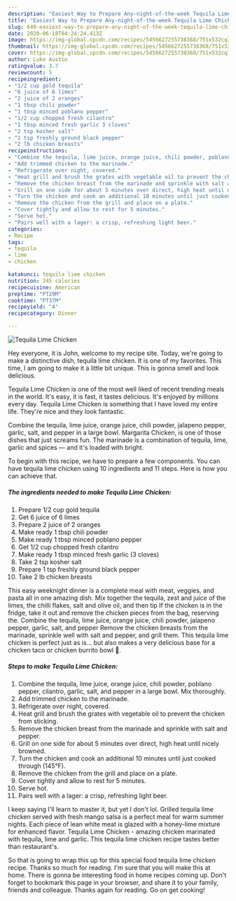 ```yaml
---
description: "Easiest Way to Prepare Any-night-of-the-week Tequila Lime Chicken"
title: "Easiest Way to Prepare Any-night-of-the-week Tequila Lime Chicken"
slug: 649-easiest-way-to-prepare-any-night-of-the-week-tequila-lime-chicken
date: 2020-06-18T04:24:24.413Z
image: https://img-global.cpcdn.com/recipes/5456627255738368/751x532cq70/tequila-lime-chicken-recipe-main-photo.jpg
thumbnail: https://img-global.cpcdn.com/recipes/5456627255738368/751x532cq70/tequila-lime-chicken-recipe-main-photo.jpg
cover: https://img-global.cpcdn.com/recipes/5456627255738368/751x532cq70/tequila-lime-chicken-recipe-main-photo.jpg
author: Luke Austin
ratingvalue: 3.7
reviewcount: 5
recipeingredient:
- "1/2 cup gold tequila"
- "6 juice of 6 limes"
- "2 juice of 2 oranges"
- "1 tbsp chili powder"
- "1 tbsp minced poblano pepper"
- "1/2 cup chopped fresh cilantro"
- "1 tbsp minced fresh garlic 3 cloves"
- "2 tsp kosher salt"
- "1 tsp freshly ground black pepper"
- "2 lb chicken breasts"
recipeinstructions:
- "Combine the tequila, lime juice, orange juice, chili powder, poblano pepper, cilantro, garlic, salt, and pepper in a large bowl. Mix thoroughly."
- "Add trimmed chicken to the marinade."
- "Refrigerate over night, covered."
- "Heat grill and brush the grates with vegetable oil to prevent the chicken from sticking."
- "Remove the chicken breast from the marinade and sprinkle with salt and pepper."
- "Grill on one side for about 5 minutes over direct, high heat until nicely browned."
- "Turn the chicken and cook an additional 10 minutes until just cooked through (145°F)."
- "Remove the chicken from the grill and place on a plate."
- "Cover tightly and allow to rest for 5 minutes."
- "Serve hot."
- "Pairs well with a lager: a crisp, refreshing light beer."
categories:
- Recipe
tags:
- tequila
- lime
- chicken

katakunci: tequila lime chicken 
nutrition: 245 calories
recipecuisine: American
preptime: "PT29M"
cooktime: "PT37M"
recipeyield: "4"
recipecategory: Dinner

---
```



![Tequila Lime Chicken](https://img-global.cpcdn.com/recipes/5456627255738368/751x532cq70/tequila-lime-chicken-recipe-main-photo.jpg)

Hey everyone, it is John, welcome to my recipe site. Today, we're going to make a distinctive dish, tequila lime chicken. It is one of my favorites. This time, I am going to make it a little bit unique. This is gonna smell and look delicious.

Tequila Lime Chicken is one of the most well liked of recent trending meals in the world. It's easy, it is fast, it tastes delicious. It's enjoyed by millions every day. Tequila Lime Chicken is something that I have loved my entire life. They're nice and they look fantastic.

Combine the tequila, lime juice, orange juice, chili powder, jalapeno pepper, garlic, salt, and pepper in a large bowl. Margarita Chicken, is one of those dishes that just screams fun. The marinade is a combination of tequila, lime, garlic and spices — and it&#39;s loaded with bright.


To begin with this recipe, we have to prepare a few components. You can have tequila lime chicken using 10 ingredients and 11 steps. Here is how you can achieve that.

<!--inarticleads1-->

##### The ingredients needed to make Tequila Lime Chicken:

1. Prepare 1/2 cup gold tequila
1. Get 6 juice of 6 limes
1. Prepare 2 juice of 2 oranges
1. Make ready 1 tbsp chili powder
1. Make ready 1 tbsp minced poblano pepper
1. Get 1/2 cup chopped fresh cilantro
1. Make ready 1 tbsp minced fresh garlic (3 cloves)
1. Take 2 tsp kosher salt
1. Prepare 1 tsp freshly ground black pepper
1. Take 2 lb chicken breasts


This easy weeknight dinner is a complete meal with meat, veggies, and pasta all in one amazing dish. Mix together the tequila, zest and juice of the limes, the chilli flakes, salt and olive oil, and then tip If the chicken is in the fridge, take it out and remove the chicken pieces from the bag, reserving the. Combine the tequila, lime juice, orange juice, chili powder, jalapeno pepper, garlic, salt, and pepper Remove the chicken breasts from the marinade, sprinkle well with salt and pepper, and grill them. This tequila lime chicken is perfect just as is… but also makes a very delicious base for a chicken taco or chicken burrito bowl 🙂. 

<!--inarticleads2-->

##### Steps to make Tequila Lime Chicken:

1. Combine the tequila, lime juice, orange juice, chili powder, poblano pepper, cilantro, garlic, salt, and pepper in a large bowl. Mix thoroughly.
1. Add trimmed chicken to the marinade.
1. Refrigerate over night, covered.
1. Heat grill and brush the grates with vegetable oil to prevent the chicken from sticking.
1. Remove the chicken breast from the marinade and sprinkle with salt and pepper.
1. Grill on one side for about 5 minutes over direct, high heat until nicely browned.
1. Turn the chicken and cook an additional 10 minutes until just cooked through (145°F).
1. Remove the chicken from the grill and place on a plate.
1. Cover tightly and allow to rest for 5 minutes.
1. Serve hot.
1. Pairs well with a lager: a crisp, refreshing light beer.


I keep saying I&#39;ll learn to master it, but yet I don&#39;t lol. Grilled tequila lime chicken served with fresh mango salsa is a perfect meal for warm summer nights. Each piece of lean white meat is glazed with a honey-lime mixture for enhanced flavor. Tequila Lime Chicken - amazing chicken marinated with tequila, lime and garlic. This tequila lime chicken recipe tastes better than restaurant&#39;s. 

So that is going to wrap this up for this special food tequila lime chicken recipe. Thanks so much for reading. I'm sure that you will make this at home. There is gonna be interesting food in home recipes coming up. Don't forget to bookmark this page in your browser, and share it to your family, friends and colleague. Thanks again for reading. Go on get cooking!
